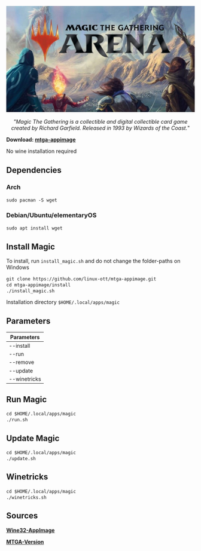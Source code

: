 
![GitHub Logo](data/magic_logo.jpg)

<p align="center"><i>"Magic The Gathering is a collectible and digital collectible card game created by Richard Garfield. Released in 1993 by Wizards of the Coast.</i>"
</p>


**Download: [mtga-appimage](https://github.com/linux-ott/mtga-appimage/releases/tag/mtga-appimage)**

No wine installation required

## Dependencies

### Arch
```
sudo pacman -S wget
```

### Debian/Ubuntu/elementaryOS
```
sudo apt install wget
```

## Install Magic

To install, run ``install_magic.sh`` and do not change the folder-paths on Windows

```
git clone https://github.com/linux-ott/mtga-appimage.git
cd mtga-appimage/install
./install_magic.sh
```

Installation directory ```$HOME/.local/apps/magic```

## Parameters

| Parameters      |
|-----------------|
| --install       |
| --run           |
| --remove        |
| --update        |
| --winetricks    |


## Run Magic

```
cd $HOME/.local/apps/magic
./run.sh
```

## Update Magic

```
cd $HOME/.local/apps/magic
./update.sh
```

## Winetricks

```
cd $HOME/.local/apps/magic
./winetricks.sh
```

## Sources
**[Wine32-AppImage](https://github.com/sudo-give-me-coffee/wine32-deploy)**

**[MTGA-Version](https://mtgarena.downloads.wizards.com/Live/Windows32/version)**